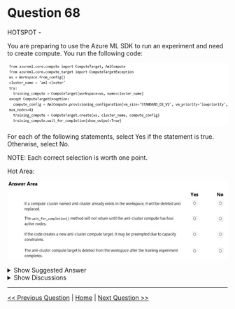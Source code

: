 # Question 68

HOTSPOT -

You are preparing to use the Azure ML SDK to run an experiment and need to create compute. You run the following code:

![Question Image](../images/q68_q_0008900001.png)

For each of the following statements, select Yes if the statement is true. Otherwise, select No.

NOTE: Each correct selection is worth one point.

Hot Area:

![Question Image](../images/q68_q_0009000001.png)

<details>
  <summary>Show Suggested Answer</summary>

<img src="../images/q68_ans_0_image599.png" alt="Answer Image"><br>

</details>

<details>
  <summary>Show Discussions</summary>

<blockquote><p><strong>iuolu</strong> <code>(Mon 01 Nov 2021 04:31)</code> - <em>Upvotes: 65</em></p><p>The correct answer: No No Yes No</p></blockquote>
<blockquote><p><strong>Edriv</strong> <code>(Wed 14 Jun 2023 08:35)</code> - <em>Upvotes: 2</em></p><p>Correct</p></blockquote>
<blockquote><p><strong>reini</strong> <code>(Thu 28 Oct 2021 14:27)</code> - <em>Upvotes: 13</em></p><p>second answer should be no, as the here not specified parameter min_node_count defaults to &#x27;none&#x27; - see https://docs.microsoft.com/en-us/python/api/azureml-core/azureml.core.compute.amlcompute(class)?view=azure-ml-py</p></blockquote>
<blockquote><p><strong>azurelearner666</strong> <code>(Mon 10 Oct 2022 15:11)</code> - <em>Upvotes: 2</em></p><p>Exactly. Also technically it defaults to zero, so only the cluster is created and the nodes are created/added whenever they are needed.
But response is No, No, Yes, No</p></blockquote>
<blockquote><p><strong>scott_klein_12345</strong> <code>(Fri 29 Oct 2021 07:30)</code> - <em>Upvotes: 1</em></p><p>Have you looked at other questions?
Are the answers to other questions correct?</p></blockquote>
<blockquote><p><strong>Ejire</strong> <code>(Sat 30 Nov 2024 13:48)</code> - <em>Upvotes: 1</em></p><p>Answer is No NoYes No.
If you need voucher for your DP and AI exams contact me on+2348139103938</p></blockquote>
<blockquote><p><strong>kel_dp_100</strong> <code>(Tue 14 May 2024 22:21)</code> - <em>Upvotes: 1</em></p><p>the second should be Yes, from GPT
Yes, your understanding is correct. The wait_for_completion method, when called on a compute target, will wait until the specified compute target (in this case, the &#x27;aml-cluster&#x27;) has all its nodes provisioned and ready for use. The parameter show_output=True will also display detailed output while waiting, so you can monitor the progress.

So, in your specific code, it will not return until the &#x27;aml-cluster&#x27; has all four nodes provisioned and ready for use.</p></blockquote>

<blockquote><p><strong>MarinaMijailovic</strong> <code>(Sat 11 Nov 2023 08:32)</code> - <em>Upvotes: 5</em></p><p>NO NO YES NO

NO - If it doesn&#x27;t exist an exception is raised, then a new compute target is created. It doesn&#x27;t delete and replace an existing one.
NO - The wait_for_completion() method will return when the compute target is in the &#x27;Succeeded&#x27; or &#x27;Failed&#x27; provisioning state. It doesn&#x27;t specifically wait for all four nodes to become active.
YES - The compute target is being created with &#x27;lowpriority&#x27; VMs, which can be preempted if Azure needs the capacity.
NO - This code snippet does not include any code to delete the compute target after the training experiment completes.</p></blockquote>

<blockquote><p><strong>Yuriy_Ch</strong> <code>(Fri 08 Sep 2023 11:09)</code> - <em>Upvotes: 2</em></p><p>Exactly this question was on exam 07/March/2023</p></blockquote>
<blockquote><p><strong>jpalaci22</strong> <code>(Sun 20 Aug 2023 20:10)</code> - <em>Upvotes: 2</em></p><p>Seen on the exam 20Feb2023</p></blockquote>
<blockquote><p><strong>turtle666</strong> <code>(Mon 10 Oct 2022 10:20)</code> - <em>Upvotes: 1</em></p><p>training_compute created from ComputeTarget class, and wait_for_completion() not have min_node option, different from AmlCompute Class
https://docs.microsoft.com/en-us/python/api/azureml-core/azureml.core.compute.computetarget?view=azure-ml-py#azureml-core-compute-computetarget-wait-for-completion</p></blockquote>
<blockquote><p><strong>Thornehead</strong> <code>(Tue 27 Sep 2022 22:46)</code> - <em>Upvotes: 3</em></p><p>No, Yes, Yes and No.

Read the question and coding carefully.</p></blockquote>

<blockquote><p><strong>kkkk_jjjj</strong> <code>(Sun 18 Sep 2022 08:39)</code> - <em>Upvotes: 2</em></p><p>on exam 18/03/2022</p></blockquote>
<blockquote><p><strong>TheYazan</strong> <code>(Fri 09 Sep 2022 20:52)</code> - <em>Upvotes: 1</em></p><p>On march-9-2022</p></blockquote>
<blockquote><p><strong>JoshuaXu</strong> <code>(Fri 06 May 2022 21:38)</code> - <em>Upvotes: 1</em></p><p>on exam 6 Nov 2021</p></blockquote>
<blockquote><p><strong>hargur</strong> <code>(Wed 20 Apr 2022 09:41)</code> - <em>Upvotes: 1</em></p><p>on 19Oct2021</p></blockquote>
<blockquote><p><strong>Rosh4yuh</strong> <code>(Mon 17 Jan 2022 13:51)</code> - <em>Upvotes: 3</em></p><p>on 17/7/2021</p></blockquote>
<blockquote><p><strong>ljljljlj</strong> <code>(Tue 11 Jan 2022 14:52)</code> - <em>Upvotes: 4</em></p><p>On exam 2021/7/10</p></blockquote>
<blockquote><p><strong>Meg04</strong> <code>(Sun 26 Dec 2021 09:44)</code> - <em>Upvotes: 1</em></p><p>min_node_count | default value: None
Minimum number of nodes to wait for before considering provisioning to be complete. This doesn&#x27;t have to equal the minimum number of nodes that the compute was provisioned with, however it should not be greater than that.

https://docs.microsoft.com/en-us/python/api/azureml-core/azureml.core.compute.amlcompute(class)?view=azure-ml-py#wait-for-completion-show-output-false--min-node-count-none--timeout-in-minutes-25--is-delete-operation-false-</p></blockquote>

<blockquote><p><strong>azurecert2021</strong> <code>(Fri 24 Dec 2021 21:03)</code> - <em>Upvotes: 4</em></p><p>yes agree with other correct answer is No No Yes No</p></blockquote>

</details>

---

[<< Previous Question](question_67.md) | [Home](../index.md) | [Next Question >>](question_69.md)
